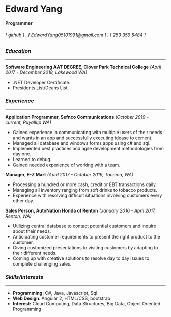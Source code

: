 Edward Yang
===========

#### Programmer 
###### [ [github](https://github.com/eyang22) ] . [ EdwardYang05101991@gmail.com ] . [ 253 359 5484 ]

<i class="fab fa-github"></i>


### _Education_
-- -- 
**Software Engineering AAT DEGREE, Clover Park Technical College** _(April 2017 - December 2018, Lakewood WA)_

- .NET Developer Certificate. 
- Presidents List/Deans List.

### _Experience_
-- -- 
**Application Programmer, Sefnco Communications** _(October 2019 - current, Puyallup WA)_

- Gained experience in communicating with multiple users of their needs and wants in an app and successfully executing idease to cement. 
- Managed all database and windows forms apps using c# and sql.
- Implemented best practices and agile development methodologies from day one. 
- Learned to debug. 
- Gained needed experience of working with a team. 

**Manager, E-Z Mart** _(April 2017 - October 2019, Tacoma, WA)_

- Processing a hundred or more cash, credit or EBT transactions daily. 
- Managing all inventory ranging from soft drinks to tobacco products. 
- Experience with resolving difficult situations involving customers every other day.

**Sales Person, AutoNation Honda of Renton** _(January 2016 - April 2017, Renton, WA)_

- Utilizing central database to contact potential customers and inquire about their needs.
- Anticipating customer requirements to present the right product to the customer.
- Giving customized presentations to visiting customers by adapting to their different needs.
- Coming up with creative solutions to resolve day to day issues to complete challenging sales.

### _Skills/Interests_
-- -- 
- **Programming:** C#, Java, Javascript, Sql
- **Web Design**: Angular 2, HTML/CSS, bootstrap
- **Interest:** Cloud Computing, Data Structures, Big Data, Object Oriented Programming
